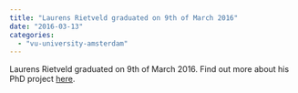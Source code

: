 ```yaml
---
title: "Laurens Rietveld graduated on 9th of March 2016"
date: "2016-03-13"
categories: 
  - "vu-university-amsterdam"
---
```


Laurens Rietveld graduated on 9th of March 2016. Find out more about his PhD project [here](http://www.commit-nl.nl/news/wasserette-voor-dirty-data).
